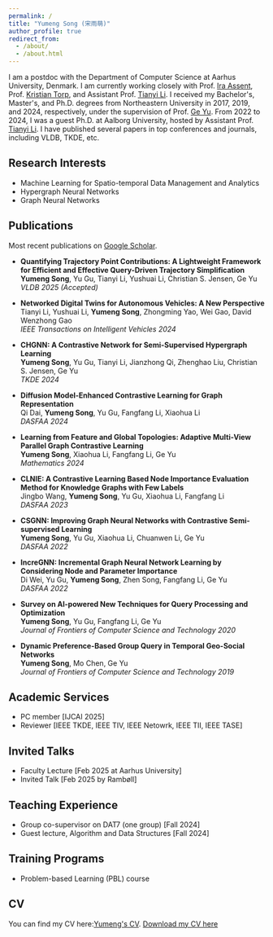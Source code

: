 ```yaml
---
permalink: /
title: "Yumeng Song (宋雨萌)"
author_profile: true
redirect_from: 
  - /about/
  - /about.html
---
```



   I am a postdoc with the Department of Computer Science at Aarhus University, Denmark.  I am currently working closely with Prof. [Ira Assent](https://pure.au.dk/portal/en/persons/ira%40cs.au.dk/?sort=forfatter&visalle=), Prof. [Kristian Torp](https://vbn.aau.dk/da/persons/torp), and Assistant Prof. [Tianyi Li](http://tianyili.site/). I received my Bachelor's, Master's, and Ph.D. degrees from Northeastern University in 2017, 2019, and 2024, respectively, under the supervision of Prof. [Ge Yu](http://faculty.neu.edu.cn/yuge/zh_CN/). From 2022 to 2024, I was a guest Ph.D. at Aalborg University, hosted by Assistant Prof. [Tianyi Li](http://tianyili.site/).  I have published several papers in top conferences and journals, including VLDB, TKDE, etc.



## Research Interests


  * Machine Learning for Spatio-temporal Data Management and Analytics
  * Hypergraph Neural Networks
  * Graph Neural Networks

## Publications

Most recent publications on [Google Scholar](https://scholar.google.com/citations?user=4d_LdhQAAAAJ&hl=en).

- **Quantifying Trajectory Point Contributions: A Lightweight Framework for Efficient and Effective Query-Driven Trajectory Simplification**  
  **Yumeng Song**, Yu Gu, Tianyi Li, Yushuai Li, Christian S. Jensen, Ge Yu  
  *VLDB 2025 (Accepted)*

- **Networked Digital Twins for Autonomous Vehicles: A New Perspective**  
  Tianyi Li, Yushuai Li, **Yumeng Song**, Zhongming Yao, Wei Gao, David Wenzhong Gao  
  *IEEE Transactions on Intelligent Vehicles 2024*

- **CHGNN: A Contrastive Network for Semi-Supervised Hypergraph Learning**  
  **Yumeng Song**, Yu Gu, Tianyi Li, Jianzhong Qi, Zhenghao Liu, Christian S. Jensen, Ge Yu  
  *TKDE 2024*

- **Diffusion Model-Enhanced Contrastive Learning for Graph Representation**  
  Qi Dai, **Yumeng Song**, Yu Gu, Fangfang Li, Xiaohua Li  
  *DASFAA 2024*

- **Learning from Feature and Global Topologies: Adaptive Multi-View Parallel Graph Contrastive Learning**  
  **Yumeng Song**, Xiaohua Li, Fangfang Li, Ge Yu  
  *Mathematics 2024*

- **CLNIE: A Contrastive Learning Based Node Importance Evaluation Method for Knowledge Graphs with Few Labels**  
  Jingbo Wang, **Yumeng Song**, Yu Gu, Xiaohua Li, Fangfang Li  
  *DASFAA 2023*

- **CSGNN: Improving Graph Neural Networks with Contrastive Semi-supervised Learning**  
  **Yumeng Song**, Yu Gu, Xiaohua Li, Chuanwen Li, Ge Yu  
  *DASFAA 2022*

- **IncreGNN: Incremental Graph Neural Network Learning by Considering Node and Parameter Importance**  
  Di Wei, Yu Gu, **Yumeng Song**, Zhen Song, Fangfang Li, Ge Yu  
  *DASFAA 2022*

- **Survey on AI-powered New Techniques for Query Processing and Optimization**  
  **Yumeng Song**, Yu Gu, Fangfang Li, Ge Yu  
  *Journal of Frontiers of Computer Science and Technology 2020*

- **Dynamic Preference-Based Group Query in Temporal Geo-Social Networks**  
  **Yumeng Song**, Mo Chen, Ge Yu  
  *Journal of Frontiers of Computer Science and Technology 2019*

## Academic Services 

* PC member  \[IJCAI 2025\]
* Reviewer \[IEEE TKDE, IEEE TIV, IEEE Netowrk, IEEE TII, IEEE TASE\]

## Invited Talks 

* Faculty Lecture \[Feb 2025 at Aarhus University\]
* Invited Talk \[Feb 2025 by Rambøll\]

## Teaching Experience

* Group co-supervisor on DAT7 (one group)  \[Fall 2024\]
* Guest lecture, Algorithm and Data Structures \[Fall 2024\]


## Training Programs

*  Problem-based Learning (PBL) course


## CV
You can find my CV here:[Yumeng's CV](https://github.com/ymcv/yumengs_cv.github.io/blob/master/files/CV.pdf).
<a href="https://github.com/ymcv/yumengs_cv.github.io/blob/master/files/CV.pdf" download>Download my CV here</a>

